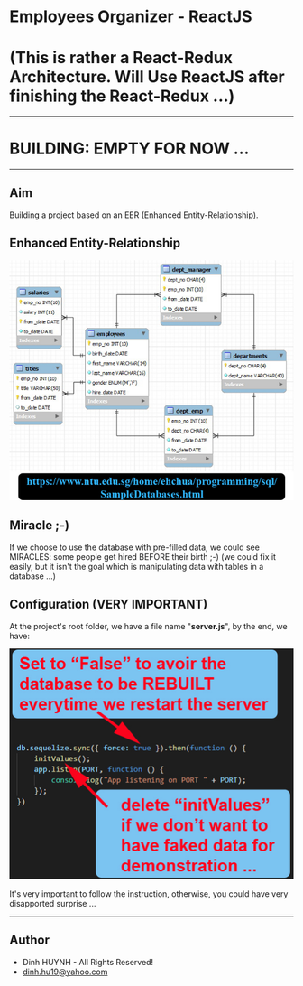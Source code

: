 # Employees Organizer - ReactJS
# (This is rather a React-Redux Architecture. Will Use ReactJS after finishing the React-Redux ...)

---
# BUILDING: EMPTY FOR NOW ...

---

## Aim
Building a project based on an EER (Enhanced Entity-Relationship).

## Enhanced Entity-Relationship

![alt text](assets/img/SampleEmployees.jpg)

## Miracle ;-)

If we choose to use the database with pre-filled data, we could see MIRACLES: some people get hired BEFORE their birth ;-) (we could fix it easily, but it isn't the goal which is manipulating data with tables in a database ...)

## Configuration (VERY IMPORTANT)

At the project's root folder, we have a file name "**server.js**", by the end, we have:

![alt text](assets/img/server_config.jpg)

It's very important to follow the instruction, otherwise, you could have very disapported surprise ...

---------------

## Author
* Dinh HUYNH - All Rights Reserved!
* dinh.hu19@yahoo.com